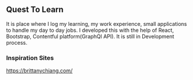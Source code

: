 ## Quest To Learn

It is place where I log my learning, my work experience, small applications to handle my day to day jobs. I developed this with the help of React, Bootstrap, Contentful platform(GraphQl API). It is still in Development process.


### Inspiration Sites

https://brittanychiang.com/